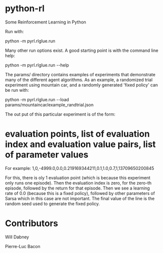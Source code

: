 python-rl
=========

Some Reinforcement Learning in Python


Run with:

python -m pyrl.rlglue.run

Many other run options exist. A good starting point is with the command line help:

python -m pyrl.rlglue.run --help

The params/ directory contains examples of experiments that demonstrate many of the different agent algorithms. 
As an example, a randomized trial experiment using mountain car, and a randomly generated 'fixed policy' can be 
run with:

python -m pyrl.rlglue.run --load params/mountaincar/example_randtrial.json

The out put of this particular experiment is of the form:
# evaluation points, list of evaluation index and evaluation value pairs, list of parameter values

For example:
1,0,-4999.0,0.0,0.219169344211,0.1,1.0,0.7,1,13709650200845

For this, there is oly 1 evaluation point (which is because this experiment only runs one episode). 
Then the evaluation index is zero, for the zero-th episode, followed by the return for that episode. 
Then we see a learning rate of 0.0 (because this is a fixed policy), followed by other parameters of 
Sarsa which in this case are not important. The final value of the line is the random seed used to 
generate the fixed policy.


Contributors
============
Will Dabney

Pierre-Luc Bacon
